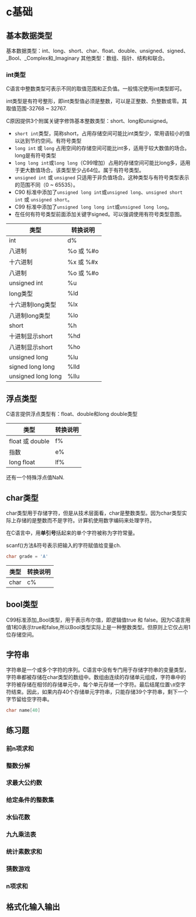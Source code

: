 # c基础

## 基本数据类型

基本数据类型：int、long、short、char、float、double、unsigned、signed、_Bool、_Complex和_Imaginary
其他类型：数组、指针、结构和联合。

### int类型

C语言中整数类型可表示不同的取值范围和正负值。一般情况使用int类型即可。

int类型是有符号整形，即int类型值必须是整数，可以是正整数、负整数或零。其取值范围-32768 ~ 32767.

C原因提供3个附属关键字修饰基本整数类型：short、long和unsigned。

- `short int`类型，简称short，占用存储空间可能比int类型少，常用语较小的值以达到节约空间。有符号类型
- `long int` 或 `long` 占用空间的存储空间可能比int多，适用于较大数值的场合。long是有符号类型
- `long long int`或`long long`（C99增加）占用的存储空间可能比long多，适用于更大数值场合。该类型至少占64位。属于有符号类型。
- `unsigned int` 或 `unsigned` 只适用于非负值场合。这种类型与有符号类型表示的范围不同（0 ~ 65535）。
- C90 标准中添加了`unsigned long int`或`unsigned long`、`unsigned short int` 或 `unsigned short`。
- C99 标准中添加了`unsigned long long int`或`unsigned long long`。
- 在任何有符号类型前面添加关键字signed。可以强调使用有符号类型意图。

| 类型                 | 转换说明     |
|--------------------|----------|
| int                | d%       |
| 八进制                | %o 或 %#o |
| 十六进制               | %x 或 %#x |
| 八进制                | %o 或 %#o |
| unsigned int       | %u       |
| long类型             | %ld      |
| 十六进制long类型         | %lx      |
| 八进制long类型          | %lo      |
| short              | %h       |
| 十进制显示short         | %hd      |
| 八进制显示short         | %ho      |
| unsigned long      | %lu      |
| signed long long   | %lld     |
| unsigned long long | %llu     |

## 浮点类型

C语言提供浮点类型有：float、double和long double类型

| 类型             | 转换说明 |
|----------------|------|
| float 或 double | f%   |
| 指数             | e%   |
| long float     | lf%  |

还有一个特殊浮点值NaN.

## char类型

char类型用于存储字符，但是从技术层面看，char是整数类型。因为char类型实际上存储的是整数而不是字符。计算机使用数字编码来处理字符。

在C语言中，用**单引号**括起来的单个字符被称为字符常量。

scanf()方法&符号表示把输入的字符赋值给变量ch.

```c
char grade = 'A'
```

| 类型   | 转换说明 |
|------|------|
| char | c%   |

## bool类型

C99标准添加_Bool类型，用于表示布尔值，即逻辑值true 和 false。因为C语言用值1和0表示true和false,所以Bool类型实际上是一种整数类型。但原则上它仅占用1位存储空间。

## 字符串

字符串是一个或多个字符的序列。C语言中没有专门用于存储字符串的变量类型，字符串都被存储在char类型的数组中。数组由连续的存储单元组成，字符串中的字符被存储在相邻的存储单元中，每个单元存储一个字符。最后结尾位置`\0`空字符结束。因此，如果内存40个存储单元字符串，只能存储39个字符串，剩下一个字节留给空字符串。

```c
char name[40]
```


## 练习题

### 前n项求和

### 整数分解


### 求最大公约数

### 给定条件的整数集

### 水仙花数

### 九九乘法表

### 统计素数求和

### 猜数游戏

### n项求和







## 格式化输入输出

